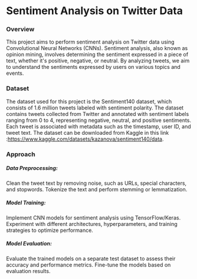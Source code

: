 # Sentiment Analysis on Twitter Data
### Overview
This project aims to perform sentiment analysis on Twitter data using Convolutional Neural Networks (CNNs). Sentiment analysis, also known as opinion mining, involves determining the sentiment expressed in a piece of text, whether it's positive, negative, or neutral. By analyzing tweets, we aim to understand the sentiments expressed by users on various topics and events.

### Dataset
The dataset used for this project is the Sentiment140 dataset, which consists of 1.6 million tweets labeled with sentiment polarity. The dataset contains tweets collected from Twitter and annotated with sentiment labels ranging from 0 to 4, representing negative, neutral, and positive sentiments. Each tweet is associated with metadata such as the timestamp, user ID, and tweet text.
The dataset can be downloaded from Kaggle in this link :https://www.kaggle.com/datasets/kazanova/sentiment140/data.

### Approach
##### Data Preprocessing: 
Clean the tweet text by removing noise, such as URLs, special characters, and stopwords. Tokenize the text and perform stemming or lemmatization.
##### Model Training:
Implement CNN models for sentiment analysis using TensorFlow/Keras. Experiment with different architectures, hyperparameters, and training strategies to optimize performance.
##### Model Evaluation:
Evaluate the trained models on a separate test dataset to assess their accuracy and performance metrics. Fine-tune the models based on evaluation results.
